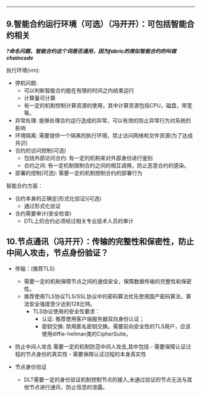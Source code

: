 ----

## 9.智能合约运行环境（可选）（冯开开）：可包括智能合约相关

***?命名问题，智能合约这个词是否通用，因为fabric的类似智能合约的叫做chaincode***

执行环境(vm):

* 停机问题:
    - 可以判断智能合约能在有限的时间之内结束运行
    - 计算量可计算
    - 有一定的机制控制计算资源的使用，其中计算资源包括CPU，磁盘，带宽等。
* 异常处理: 能够处理合约运行造成的异常，可以有效的防止异常行为对系统的影响
* 环境隔离: 需要提供一个隔离的执行环境，禁止访问网络和文件资源(为了达成共识)
* 合约的访问控制(可选)
    - 包括外部访问合约: 有一定的机制来对外部身份进行鉴别
    - 合约之间: 有一定机制限制合约之间的相互调用，防止恶意合约的感染。
* 部署的控制(可选): 需要一定的机制控制合约的部署行为

智能合约方面：

* 合约本身的正确定(形式化验证)(可选)
    - 通过形式化验证
* 合约需要审计(安全检查)
    - DTL上的合约必须经过相关专业技术人员的审计


## 10.节点通讯（冯开开）：传输的完整性和保密性，防止中间人攻击，节点身份验证？

* 传输：(推荐TLS)
    - 需要一定的机制保障节点之间的通信安全，保障数据传输的完整性和保密性。
    - 推荐使用TLS协议TLS/SSL协议中的密码算法优先使用国产密码算法，算法安全强度至少达到128比特。
        - TLS协议使用的安全性要求：
            - 认证: 推荐使用客户端服务器双向身份认证；
            - 密钥交换: 禁用匿名密钥交换。需要前向安全性的TLS用户，应该使用diffie-hellman类的CipherSuite。

* 防止中间人攻击
    需要一定的机制防范中间人攻击,其中包括
        - 需要保障认证过程的节点身份的真实性
        - 需要保障认证过程的本身真实性

* 节点身份验证
    - DLT需要一定的身份验证机制控制节点的接入,未通过验证的节点无法与其他节点进行通讯，防止信息的泄露。
